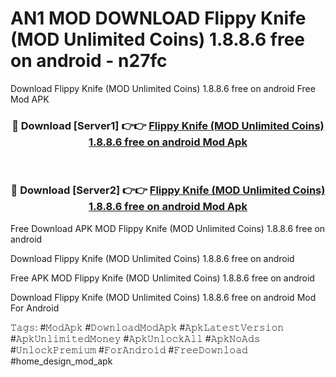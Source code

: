 # AN1 MOD DOWNLOAD Flippy Knife (MOD Unlimited Coins) 1.8.8.6 free on android - n27fc
Download Flippy Knife (MOD Unlimited Coins) 1.8.8.6 free on android Free Mod APK

<div align="center">
<h3>🔴 Download [Server1] 👉👉 <a href="https://apk-comot.site?title=Flippy_Knife_(MOD_Unlimited_Coins)_1.8.8.6_free_on_android">Flippy Knife (MOD Unlimited Coins) 1.8.8.6 free on android Mod Apk</a></h3><br>

<h3>🔴 Download [Server2] 👉👉 <a href="https://apk-comot.site?title=Flippy_Knife_(MOD_Unlimited_Coins)_1.8.8.6_free_on_android">Flippy Knife (MOD Unlimited Coins) 1.8.8.6 free on android Mod Apk</a></h3>
</div>


Free Download APK MOD Flippy Knife (MOD Unlimited Coins) 1.8.8.6 free on android

Download Flippy Knife (MOD Unlimited Coins) 1.8.8.6 free on android 

Free APK MOD Flippy Knife (MOD Unlimited Coins) 1.8.8.6 free on android 

Download Flippy Knife (MOD Unlimited Coins) 1.8.8.6 free on android Mod For Android

𝚃𝚊𝚐𝚜: #𝙼𝚘𝚍𝙰𝚙𝚔 #𝙳𝚘𝚠𝚗𝚕𝚘𝚊𝚍𝙼𝚘𝚍𝙰𝚙𝚔 #𝙰𝚙𝚔𝙻𝚊𝚝𝚎𝚜𝚝𝚅𝚎𝚛𝚜𝚒𝚘𝚗 #𝙰𝚙𝚔𝚄𝚗𝚕𝚒𝚖𝚒𝚝𝚎𝚍𝙼𝚘𝚗𝚎𝚢 #𝙰𝚙𝚔𝚄𝚗𝚕𝚘𝚌𝚔𝙰𝚕𝚕 #𝙰𝚙𝚔𝙽𝚘𝙰𝚍𝚜 #𝚄𝚗𝚕𝚘𝚌𝚔𝙿𝚛𝚎𝚖𝚒𝚞𝚖 #𝙵𝚘𝚛𝙰𝚗𝚍𝚛𝚘𝚒𝚍 #𝙵𝚛𝚎𝚎𝙳𝚘𝚠𝚗𝚕𝚘𝚊𝚍 #home_design_mod_apk